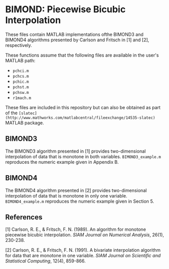 # BIMOND: Piecewise Bicubic Interpolation

These files contain MATLAB implementations ofthe BIMOND3 and BIMOND4
algorithms presented by Carlson and Fritsch in [1] and [2], respectively.

These functions assume that the following files are available in the
user's MATLAB path:

  * `pchci.m`
  * `pchcs.m`
  * `pchic.m`
  * `pchst.m`
  * `pchsw.m`
  * `r1mach.m`
  
These files are included in this repository but can also be obtained
as part of the
`[slatec](http://www.mathworks.com/matlabcentral/fileexchange/14535-slatec)`
MATLAB package.


## BIMOND3

The BIMOND3 algorithm presented in [1] provides two-dimensional
interpolation of data that is monotone in both
variables. `BIMOND3_example.m` reproduces the numeric example given in
Appendix B.

## BIMOND4

The BIMOND4 algorithm presented in [2] provides two-dimensional
interpolation of data that is monotone in only one
variable. `BIMOND4_example.m` reproduces the numeric example given in
Section 5.

## References

[1] Carlson, R. E., & Fritsch, F. N. (1989). An algorithm for monotone
piecewise bicubic interpolation. *SIAM Journal on Numerical Analysis*,
26(1), 230-238.

[2] Carlson, R. E., & Fritsch, F. N. (1991). A bivariate interpolation
algorithm for data that are monotone in one variable. *SIAM Journal on
Scientific and Statistical Computing*, 12(4), 859-866.

